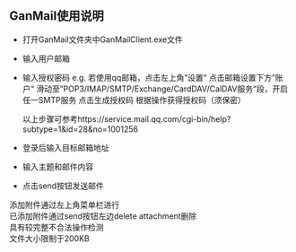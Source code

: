 ## GanMail使用说明

- 打开GanMail文件夹中GanMailClient.exe文件

- 输入用户邮箱

- 输入授权密码
   e.g. 
   若使用qq邮箱，点击左上角”设置“
   点击邮箱设置下方”账户“
   滑动至”POP3/IMAP/SMTP/Exchange/CardDAV/CalDAV服务“段，开启任一SMTP服务
   点击生成授权码
   根据操作获得授权码（须保密）

   以上步骤可参考https://service.mail.qq.com/cgi-bin/help?subtype=1&id=28&no=1001256

- 登录后输入目标邮箱地址

- 输入主题和邮件内容

- 点击send按钮发送邮件

添加附件通过左上角菜单栏进行  
已添加附件通过send按钮左边delete attachment删除  
具有较完整不合法操作检测  
文件大小限制于200KB
